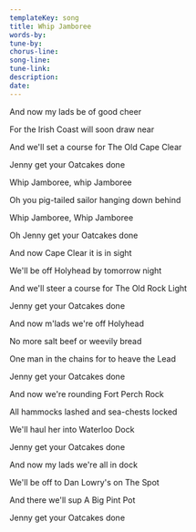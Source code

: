 ```yaml
---
templateKey: song
title: Whip Jamboree  
words-by:
tune-by:
chorus-line:
song-line:
tune-link:
description:
date:
---
```

And now my lads be of good cheer

For the Irish Coast will soon draw near

And we'll set a course for The Old Cape Clear

Jenny get your Oatcakes done

Whip Jamboree, whip Jamboree

Oh you pig-tailed sailor hanging down behind

Whip Jamboree, Whip Jamboree

Oh Jenny get your Oatcakes done

And now Cape Clear it is in sight

We'll be off Holyhead by tomorrow night

And we'll steer a course for The Old Rock Light

Jenny get your Oatcakes done

And now m'lads we're off Holyhead

No more salt beef or weevily bread

One man in the chains for to heave the Lead

Jenny get your Oatcakes done

And now we're rounding Fort Perch Rock

All hammocks lashed and sea-chests locked

We'll haul her into Waterloo Dock

Jenny get your Oatcakes done

And now my lads we're all in dock

We'll be off to Dan Lowry's on The Spot

And there we'll sup A Big Pint Pot

Jenny get your Oatcakes done
